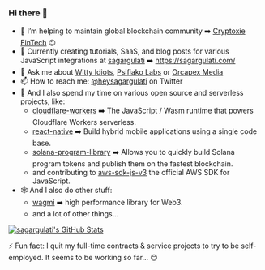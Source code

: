 ### Hi there 👋

- 🔭 I’m helping to maintain global blockchain community ➡️ [Cryptoxie FinTech](https://www.cryptoxie.com) 😉
- 🌱 Currently creating tutorials, SaaS, and blog posts for various JavaScript integrations at [sagargulati](https://www.sagargulati.com) ➡️ https://sagargulati.com/
- 💬 Ask me about [Witty Idiots](https://www.wittyidiots.com), [Psifiako Labs](https://www.psifiakolabs.com) or [Orcapex Media](https://www.orcapex.com)
- 📫 How to reach me: [@heysagargulati](https://twitter.com/heysagargulati) on Twitter
- 👯 And I also spend my time on various open source and serverless projects, like:
  - [cloudflare-workers](https://github.com/cloudflare/workerd) ➡️ The JavaScript / Wasm runtime that powers Cloudflare Workers serverless.
  - [react-native](https://github.com/facebook/react-native) ➡️ Build hybrid mobile applications using a single code base.
  - [solana-program-library](https://github.com/solana-labs/solana-program-library) ➡️ Allows you to quickly build Solana program tokens and publish them on the fastest blockchain.
  - and contributing to [aws-sdk-js-v3](https://github.com/aws/aws-sdk-js-v3) the official AWS SDK for JavaScript.
- 🕸️ And I also do other stuff:
  - [wagmi](https://github.com/wagmi-dev/wagmi) ➡️ high performance library for Web3.
  - and a lot of other things...

[![sagargulati's GitHub Stats](https://github-stats-sg.vercel.app/api?username=sagargulati&count_private=true&show_icons=true&theme=tokyonight)](https://github.com/sagargulati)

⚡ Fun fact: I quit my full-time contracts & service projects to try to be self-employed. It seems to be working so far... 😊
